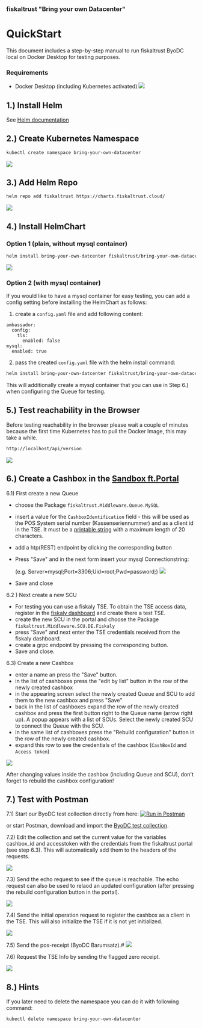 ### fiskaltrust "Bring your own Datacenter"
# QuickStart

This document includes a step-by-step manual to run fiskaltrust ByoDC local on Docker Desktop for testing purposes.

### Requirements
- Docker Desktop (including Kubernetes activated)
![](images/ByoDC-Quickstart-0-DockerConfig.png)

## 1.) Install Helm
See [Helm documentation](https://helm.sh/docs/intro/install/)

## 2.) Create Kubernetes Namespace
```sh
kubectl create namespace bring-your-own-datacenter
```

![](images/ByoDC-Quickstart-1-Namespace.png)

## 3.) Add Helm Repo
```sh
helm repo add fiskaltrust https://charts.fiskaltrust.cloud/
```
![](images/ByoDC-Quickstart-2-AddRepo.png)

## 4.) Install HelmChart

### Option 1 (plain, without mysql container)

```sh
helm install bring-your-own-datcenter fiskaltrust/bring-your-own-datacenter --namespace bring-your-own-datacenter
```
![](images/ByoDC-Quickstart-3-Install.png)

### Option 2 (with mysql container)

If you would like to have a mysql container for easy testing, you can add a config setting before installing the HelmChart as follows:

1.  create a ```config.yaml``` file and add following content:
```
ambassador:
  config:
    tls:
      enabled: false
mysql:
  enabled: true
```
2. pass the created  ```config.yaml``` file with the helm install command:

```sh
helm install bring-your-own-datcenter fiskaltrust/bring-your-own-datacenter --namespace bring-your-own-datacenter -f config.yaml
```
This will additionally create a mysql container that you can use in Step 6.) when configuring the Queue for testing.

## 5.) Test reachability in the Browser

Before testing reachability in the browser please wait a couple of minutes because the first time Kubernetes has to pull the Docker Image, this may take a while.

```sh
http://localhost/api/version
```
![](images/ByoDC-Quickstart-4-Browsertest.png)

## 6.) Create a Cashbox in the [Sandbox ft.Portal](https://portal-sandbox.fiskaltrust.de/CashBox)

6.1) First create a new Queue

- choose the Package ```fiskaltrust.Middleware.Queue.MySQL```

- insert a value for the ```CashboxIdentification``` field - this will be used as the POS System serial number (Kassenseriennummer) and as a client id in the TSE. It must be a [printable string](https://en.wikipedia.org/wiki/PrintableString) with a maximum length of 20 characters.

- add a htp(REST) endpoint by clicking the corresponding button

- Press "Save" and in the next form insert your mysql Connectionstring:

  (e.g. Server=mysql;Port=3306;Uid=root;Pwd=password;)
  ![](images/ByoDC-Quickstart-6-QueueConfig.png)

- Save and close

6.2 ) Next create a new SCU 

- For testing you can use a fiskaly TSE.  To obtain the TSE access data, register in the [fiskaly dashboard](https://dashboard.fiskaly.com/) and create there a test TSE. 
- create the new SCU in the portal and choose the Package ```fiskaltrust.Middleware.SCU.DE.Fiskaly```
- press "Save" and next enter the TSE credentials received from the fiskaly dashboard.
- create a grpc endpoint by pressing the corresponding button. 
- Save and close.

6.3) Create a new Cashbox
- enter a name an press the "Save" button. 
- in the list of cashboxes press the "edit by list" button in the row of the newly created cashbox 
- in the appearing screen select the newly created Queue and SCU to add them to the new cashbox and press "Save"
- back in the list of cashboxes expand the row of the newly created cashbox and press the first button right to the Queue name (arrow right up). A popup appears with a list of SCUs. Select the newly created SCU to connect the Queue with the SCU.
- in the same list of cashboxes press the "Rebuild configuration" button in the row of the newly created cashbox.
- expand this row to see the credentials of the cashbox (```CashBoxId``` and ```Access token```)

![](images/ByoDC-Quickstart-5-CashboxConfig.png)

After changing values inside the cashbox (including Queue and SCU), don't forget to rebuild the cashbox configuration!

## 7.) Test with Postman

7.1) Start our ByoDC test collection directly from here: [![Run in Postman](https://run.pstmn.io/button.svg)](https://app.getpostman.com/run-collection/4cc81f9afe8e40d93883)

 or start Postman, download and import the [ByoDC test collection](https://github.com/fiskaltrust/product-de-bring-your-own-datacenter/blob/master/fiskaltrust%20DE%20ByoDC%20TestCall.postman_collection.json).

7.2) Edit the collection and set the current value for the variables cashbox_id and accesstoken with the credentials from the fiskaltrust portal (see step 6.3). This will automatically add them to the headers of the requests.

![](images/ByoDC-Quickstart-7-PostmanCollection.png)



7.3) Send the echo request to see if the queue is reachable. The echo request can also be used to relaod an updated configuration (after pressing the rebuild configuration button in the portal).

![](images/ByoDC-Quickstart-7-3-Echo.png)



7.4) Send the initial operation request to register the cashbox as a client in the TSE. This will also initialize the TSE if it is not yet initialized.

![](images/ByoDC-Quickstart-7-4-Initial-Operation-Receipt.png)



7.5) Send the pos-receipt (ByoDC Barumsatz).#
![](images/ByoDC-Quickstart-7-5-POS-Receipt.png)



7.6) Request the TSE Info by sending the flagged zero receipt.

![](images/ByoDC-Quickstart-7-6-TSE-Info.png)

## 8.) Hints

If you later need to delete the namespace you can do it with following command:

```sh
kubectl delete namespace bring-your-own-datacenter
```

